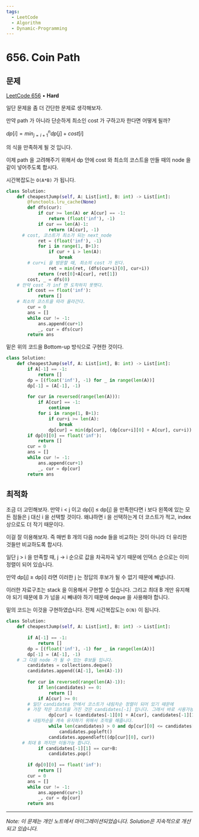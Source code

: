 ```yaml
---
tags:
  - LeetCode
  - Algorithm
  - Dynamic-Programming
---
```


# 656. Coin Path

## 문제

[LeetCode 656](https://leetcode.com/problems/coin-path/) • **Hard**

일단 문제을 좀 더 간단한 문제로 생각해보자.

만약 path 가 아니라 단순하게 최소인 cost 가 구하고자 한다면 어떻게 될까?

$dp[i] = min_{j=i+1}^{n}dp[j] + cost[i]$

의 식을 만족하게 될 것 입니다.

이제 path 을 고려해주기 위해서 dp 안에 cost 와 최소의 코스트을 만들 때의 node 을 같이 넣어주도록 합시다.

시간복잡도는 `O(A*B)` 가 됩니다.

```python
class Solution:
    def cheapestJump(self, A: List[int], B: int) -> List[int]:
        @functools.lru_cache(None)
        def dfs(cur):
            if cur >= len(A) or A[cur] == -1:
                return (float('inf'), -1)
            if cur == len(A)-1:
                return (A[cur], -1)
      # cost, 코스트가 최소가 되는 next_node
            ret = (float('inf'), -1)
            for i in range(1, B+1):
                if cur + i > len(A):
                    break
        # cur+i 을 방문할 때, 최소의 cost 가 된다.
                ret = min(ret, (dfs(cur+i)[0], cur+i))
            return (ret[0]+A[cur], ret[1])
        cost, _ = dfs(0)
    # 만약 cost 가 inf 면 도착하지 못햇다.
        if cost == float('inf'):
            return []
    # 최소의 코스트을 따라 올라간다.
        cur = 0
        ans = []
        while cur != -1:
            ans.append(cur+1)
            _, cur = dfs(cur)
        return ans
```

밑은 위의 코드을 Bottom-up 방식으로 구현한 것이다.

```python
class Solution:
    def cheapestJump(self, A: List[int], B: int) -> List[int]:
        if A[-1] == -1:
            return []
        dp = [(float('inf'), -1) for _ in range(len(A))]
        dp[-1] = (A[-1], -1)
        
        for cur in reversed(range(len(A))):
            if A[cur] == -1:
                continue
            for i in range(1, B+1):
                if cur+i >= len(A):
                    break
                dp[cur] = min(dp[cur], (dp[cur+i][0] + A[cur], cur+i))
        if dp[0][0] == float('inf'):
            return []
        cur = 0
        ans = []
        while cur != -1:
            ans.append(cur+1)
            _, cur = dp[cur]
        return ans
```

## 최적화

조금 더 고민해보자. 만약 i < j 이고 dp[i] ≤ dp[j] 을 만족한다면 i 보다 왼쪽에 있는 모든 점들은 j 대신 i 을 선택할 것이다. 왜냐하면 i 을 선택하는게 더 코스트가 적고, index 상으로도 더 작기 때문이다.

이걸 잘 이용해보자. 즉 매번 B 개의 다음 node 들을 비교하는 것이 아니라 더 유리한 것들만 비교하도록 합시다.

일단 j > i 을 만족할 때, j → i 순으로 값을 차곡차곡 넣기 때문에 인덱스 순으로는 이미 정렬이 되어 있습니다.

만약 dp[j] ≥ dp[i] 라면 이러한 j 는 정답의 후보가 될 수 없기 때문에 빼냅니다.

이러한 자료구조는 stack 을 이용해서 구현할 수 있습니다. 그리고 최대 B 개만 유지해야 되기 때문에 B 가 넘을 시 빼내야 하기 때문에 deque 을 사용해야 합니다.

밑의 코드는 이것을 구현하였습니다. 전체 시간복잡도는 `O(N)` 이 됩니다.

```python
class Solution:
    def cheapestJump(self, A: List[int], B: int) -> List[int]:
        
        if A[-1] == -1:
            return []
        dp = [(float('inf'), -1) for _ in range(len(A))]
        dp[-1] = (A[-1], -1)
    # 그 다음 node 가 될 수 있는 후보들 입니다.
        candidates = collections.deque()
        candidates.append((A[-1], len(A)-1))
        
        for cur in reversed(range(len(A)-1)):
            if len(candidates) == 0:
                return []
            if A[cur] >= 0:
        # 일단 candidates 안에서 코스트가 내림차순 정렬이 되어 있기 때문에
        # 가장 작은 코스트을 가진 것은 candidates[-1] 입니다. 그래서 바로 사용가능 합니다. 
                dp[cur] = (candidates[-1][0] + A[cur], candidates[-1][1])
        # 내림차순을 계속 유지하기 위해서 조작을 해줍니다.
                while len(candidates) > 0 and dp[cur][0] <= candidates[0][0]:
                    candidates.popleft()
                candidates.appendleft((dp[cur][0], cur))
      # 최대 B 까지만 이동가능 합니다.
            if candidates[-1][1] == cur+B:
                candidates.pop()
        
        if dp[0][0] == float('inf'):
            return []
        cur = 0
        ans = []
        while cur != -1:
            ans.append(cur+1)
            _, cur = dp[cur]
        return ans
```

---

*Note: 이 문제는 개인 노트에서 마이그레이션되었습니다. Solution은 지속적으로 개선되고 있습니다.*
